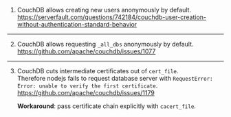 1. CouchDB allows creating new users anonymously by default.  
  https://serverfault.com/questions/742184/couchdb-user-creation-without-authentication-standard-behavior

---

2. CouchDB allows requesting `_all_dbs` anonymously by default.  
  https://github.com/apache/couchdb/issues/1077

---

3. CouchDB cuts intermediate certificates out of `cert_file`.  
  Therefore nodejs fails to request database server with `RequestError: Error: unable to verify the first certificate`.  
  https://github.com/apache/couchdb/issues/1179  
  
    **Workaround**: pass certificate chain explicitly with `cacert_file`.  
